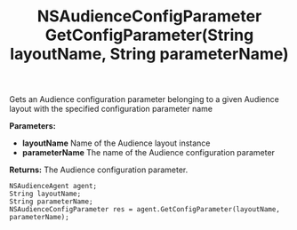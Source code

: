 ﻿---
uid: crmscript_ref_NSAudienceAgent_GetConfigParameter
title: NSAudienceConfigParameter GetConfigParameter(String layoutName, String parameterName)
intellisense: NSAudienceAgent.GetConfigParameter
keywords: NSAudienceAgent, GetConfigParameter
so.topic: reference
---

Gets an Audience configuration parameter belonging to a given Audience layout with the specified configuration parameter name

**Parameters:**
 - **layoutName** Name of the Audience layout instance
 - **parameterName** The name of the Audience configuration parameter

**Returns:** The Audience configuration parameter.

```crmscript
NSAudienceAgent agent;
String layoutName;
String parameterName;
NSAudienceConfigParameter res = agent.GetConfigParameter(layoutName, parameterName);
```

